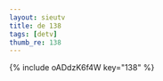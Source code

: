 ```yaml
--- 
layout: sieutv
title: de 138
tags: [detv]
thumb_re: 138
---
```

{% include oADdzK6f4W key="138" %} 
